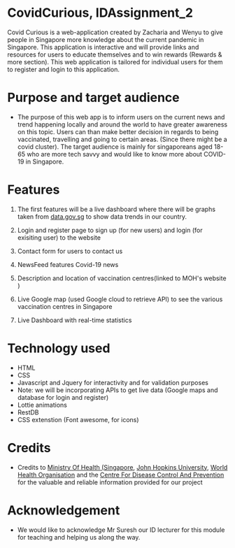 
# CovidCurious, IDAssignment_2
Covid Curious is a web-application created by Zacharia and Wenyu to give people in Singapore more knowledge about the current pandemic in Singapore. This application is interactive and will provide links and resources for users to educate themselves and to win rewards (Rewards & more section). This web application is tailored for individual users for them to register and login to this application.

# Purpose and target audience
- The purpose of this web app is to inform users on the current news and trend happening locally and around the world to have greater awareness on this topic. Users can than make better decision in regards to being vaccinated, travelling and going to certain areas. (Since there might be a covid cluster). The target audience is mainly for singaporeans aged 18-65 who are more tech savvy and would like to know more about COVID-19 in Singapore. 

# Features
1. The first features will be a live dashboard where there will be graphs taken from [data.gov.sg](https://data.gov.sg/) to show data trends in our country.

2. Login and register page to sign up (for new users) and login (for exisiting user) to the website

3. Contact form for users to contact us

4. NewsFeed features Covid-19 news

5. Description and location of vaccination centres(linked to MOH's website )

6. Live Google map (used Google cloud to retrieve API) to see the various vaccination centres in Singapore

7. Live Dashboard with real-time statistics 



# Technology used
- HTML
- CSS
- Javascript and Jquery for interactivity and for validation purposes
- Note: we will be incorporating APIs to get live data (Google maps and database for login and register)
- Lottie animations
- RestDB 
- CSS extenstion (Font awesome, for icons)

# Credits
- Credits to [Ministry Of Health (Singapore](https://www.vaccine.gov.sg/locations-vcs), [John Hopkins University](https://coronavirus.jhu.edu/about/how-to-use-our-data), [World Health Organisation](https://www.who.int/) and the  [Centre For Disease Control And Prevention](https://www.cdc.gov/coronavirus/2019-ncov/vaccines/different-vaccines/Moderna.html#:~:text=The%20Moderna%20COVID%2D19%20vaccine%20also%20contains%20a%20harmless%20piece,COVID%2D19%20in%20the%20future.) for the valuable and reliable information provided for our project 

# Acknowledgement
- We would like to acknowledge Mr Suresh our ID lecturer for this module for teaching and helping us along the way.
